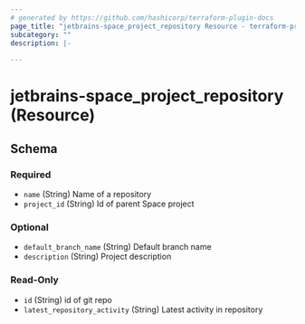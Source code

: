 ```yaml
---
# generated by https://github.com/hashicorp/terraform-plugin-docs
page_title: "jetbrains-space_project_repository Resource - terraform-provider-jetbrains-space"
subcategory: ""
description: |-
  
---
```


# jetbrains-space_project_repository (Resource)





<!-- schema generated by tfplugindocs -->
## Schema

### Required

- `name` (String) Name of a repository
- `project_id` (String) Id of parent Space project

### Optional

- `default_branch_name` (String) Default branch name
- `description` (String) Project description

### Read-Only

- `id` (String) id of git repo
- `latest_repository_activity` (String) Latest activity in repository
